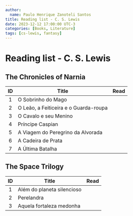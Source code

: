 ```yaml
---
author:
  name: Paulo Henrique Zanoteli Santos
title: Reading list - C. S. Lewis
date: 2023-12-12 17:00:00 UTC-3
categories: [Books, Literature]
tags: [cs-lewis, fantasy]
---
```


# Reading list - C. S. Lewis

## The Chronicles of Narnia

| ID  | Title                                 | Read |
|:---:| ------------------------------------- |:----:|
| 1   | O Sobrinho do Mago                    |      |
| 2   | O Leão, a Feiticeira e o Guarda-roupa |      |
| 3   | O Cavalo e seu Menino                 |      |
| 4   | Príncipe Caspian                      |      |
| 5   | A Viagem do Peregrino da Alvorada     |      |
| 6   | A Cadeira de Prata                    |      |
| 7   | A Última Batalha                      |      |

## The Space Trilogy

| ID  | Title                                 | Read |
|:---:| ------------------------------------- |:----:|
| 1   | Além do planeta silencioso            |      |
| 2   | Perelandra                            |      |
| 3   | Aquela fortaleza medonha              |      |
